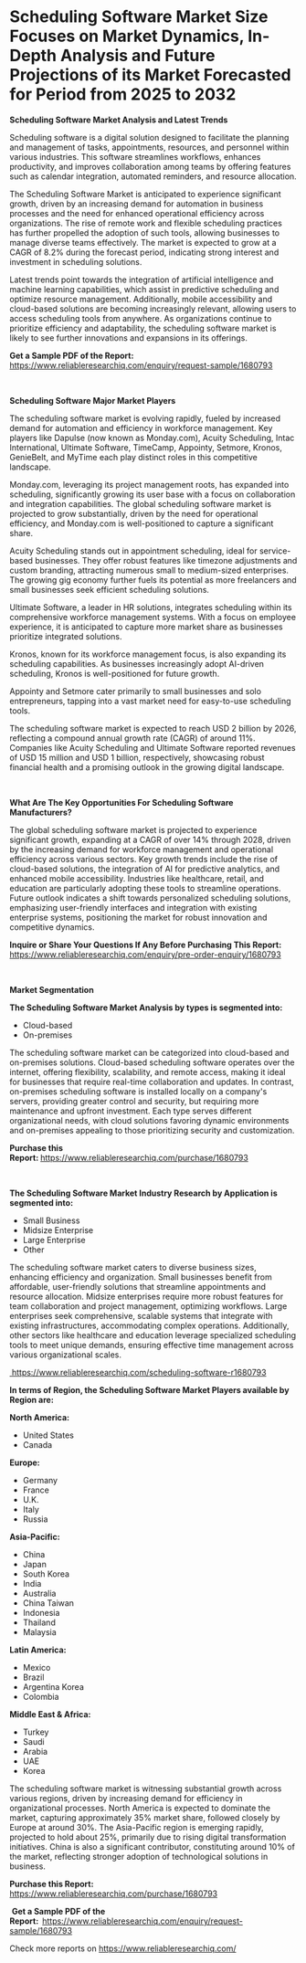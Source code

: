 <p><h1>Scheduling Software Market Size Focuses on Market Dynamics, In-Depth Analysis and Future Projections of its Market Forecasted for Period from 2025 to 2032</h1></p><p><strong>Scheduling Software Market Analysis and Latest Trends</strong></p>
<p><p>Scheduling software is a digital solution designed to facilitate the planning and management of tasks, appointments, resources, and personnel within various industries. This software streamlines workflows, enhances productivity, and improves collaboration among teams by offering features such as calendar integration, automated reminders, and resource allocation.</p><p>The Scheduling Software Market is anticipated to experience significant growth, driven by an increasing demand for automation in business processes and the need for enhanced operational efficiency across organizations. The rise of remote work and flexible scheduling practices has further propelled the adoption of such tools, allowing businesses to manage diverse teams effectively. The market is expected to grow at a CAGR of 8.2% during the forecast period, indicating strong interest and investment in scheduling solutions.</p><p>Latest trends point towards the integration of artificial intelligence and machine learning capabilities, which assist in predictive scheduling and optimize resource management. Additionally, mobile accessibility and cloud-based solutions are becoming increasingly relevant, allowing users to access scheduling tools from anywhere. As organizations continue to prioritize efficiency and adaptability, the scheduling software market is likely to see further innovations and expansions in its offerings.</p></p>
<p><strong>Get a Sample PDF of the Report:&nbsp;</strong> <a href="https://www.reliableresearchiq.com/enquiry/request-sample/1680793?utm_campaign=3325&utm_medium=2&utm_source=Github&utm_content=ia&utm_term=09032025&utm_id=scheduling-software">https://www.reliableresearchiq.com/enquiry/request-sample/1680793</a></p>
<p>&nbsp;</p>
<p><strong>Scheduling Software Major Market Players</strong></p>
<p><p>The scheduling software market is evolving rapidly, fueled by increased demand for automation and efficiency in workforce management. Key players like Dapulse (now known as Monday.com), Acuity Scheduling, Intac International, Ultimate Software, TimeCamp, Appointy, Setmore, Kronos, GenieBelt, and MyTime each play distinct roles in this competitive landscape.</p><p>Monday.com, leveraging its project management roots, has expanded into scheduling, significantly growing its user base with a focus on collaboration and integration capabilities. The global scheduling software market is projected to grow substantially, driven by the need for operational efficiency, and Monday.com is well-positioned to capture a significant share.</p><p>Acuity Scheduling stands out in appointment scheduling, ideal for service-based businesses. They offer robust features like timezone adjustments and custom branding, attracting numerous small to medium-sized enterprises. The growing gig economy further fuels its potential as more freelancers and small businesses seek efficient scheduling solutions.</p><p>Ultimate Software, a leader in HR solutions, integrates scheduling within its comprehensive workforce management systems. With a focus on employee experience, it is anticipated to capture more market share as businesses prioritize integrated solutions.</p><p>Kronos, known for its workforce management focus, is also expanding its scheduling capabilities. As businesses increasingly adopt AI-driven scheduling, Kronos is well-positioned for future growth.</p><p>Appointy and Setmore cater primarily to small businesses and solo entrepreneurs, tapping into a vast market need for easy-to-use scheduling tools.</p><p>The scheduling software market is expected to reach USD 2 billion by 2026, reflecting a compound annual growth rate (CAGR) of around 11%. Companies like Acuity Scheduling and Ultimate Software reported revenues of USD 15 million and USD 1 billion, respectively, showcasing robust financial health and a promising outlook in the growing digital landscape.</p></p>
<p>&nbsp;</p>
<p><strong>What Are The Key Opportunities For Scheduling Software Manufacturers?</strong></p>
<p><p>The global scheduling software market is projected to experience significant growth, expanding at a CAGR of over 14% through 2028, driven by the increasing demand for workforce management and operational efficiency across various sectors. Key growth trends include the rise of cloud-based solutions, the integration of AI for predictive analytics, and enhanced mobile accessibility. Industries like healthcare, retail, and education are particularly adopting these tools to streamline operations. Future outlook indicates a shift towards personalized scheduling solutions, emphasizing user-friendly interfaces and integration with existing enterprise systems, positioning the market for robust innovation and competitive dynamics.</p></p>
<p><strong>Inquire or Share Your Questions If Any Before Purchasing This Report:</strong> <a href="https://www.reliableresearchiq.com/enquiry/pre-order-enquiry/1680793?utm_campaign=3325&utm_medium=2&utm_source=Github&utm_content=ia&utm_term=09032025&utm_id=scheduling-software">https://www.reliableresearchiq.com/enquiry/pre-order-enquiry/1680793</a></p>
<p>&nbsp;</p>
<p><strong>Market Segmentation</strong></p>
<p><strong>The Scheduling Software Market Analysis by types is segmented into:</strong></p>
<p><ul><li>Cloud-based</li><li>On-premises</li></ul></p>
<p><p>The scheduling software market can be categorized into cloud-based and on-premises solutions. Cloud-based scheduling software operates over the internet, offering flexibility, scalability, and remote access, making it ideal for businesses that require real-time collaboration and updates. In contrast, on-premises scheduling software is installed locally on a company's servers, providing greater control and security, but requiring more maintenance and upfront investment. Each type serves different organizational needs, with cloud solutions favoring dynamic environments and on-premises appealing to those prioritizing security and customization.</p></p>
<p><strong>Purchase this Report:&nbsp;</strong><a href="https://www.reliableresearchiq.com/purchase/1680793?utm_campaign=3325&utm_medium=2&utm_source=Github&utm_content=ia&utm_term=09032025&utm_id=scheduling-software">https://www.reliableresearchiq.com/purchase/1680793</a></p>
<p>&nbsp;</p>
<p><strong>The Scheduling Software Market Industry Research by Application is segmented into:</strong></p>
<p><ul><li>Small Business</li><li>Midsize Enterprise</li><li>Large Enterprise</li><li>Other</li></ul></p>
<p><p>The scheduling software market caters to diverse business sizes, enhancing efficiency and organization. Small businesses benefit from affordable, user-friendly solutions that streamline appointments and resource allocation. Midsize enterprises require more robust features for team collaboration and project management, optimizing workflows. Large enterprises seek comprehensive, scalable systems that integrate with existing infrastructures, accommodating complex operations. Additionally, other sectors like healthcare and education leverage specialized scheduling tools to meet unique demands, ensuring effective time management across various organizational scales.</p></p>
<p><a href="https://www.reliableresearchiq.com/scheduling-software-r1680793?utm_campaign=3325&utm_medium=2&utm_source=Github&utm_content=ia&utm_term=09032025&utm_id=scheduling-software">&nbsp;https://www.reliableresearchiq.com/scheduling-software-r1680793</a></p>
<p><strong>In terms of Region, the Scheduling Software Market Players available by Region are:</strong></p>
<p>
    <p> <strong> North America: </strong>
        <ul>
            <li>United States</li>
            <li>Canada</li>
        </ul>
        </p> 
    <p> <strong> Europe: </strong>
        <ul>
            <li>Germany</li>
            <li>France</li>
            <li>U.K.</li>
            <li>Italy</li>
            <li>Russia</li>
        </ul>
        </p> 
    <p> <strong> Asia-Pacific: </strong>
        <ul>
            <li>China</li>
            <li>Japan</li>
            <li>South Korea</li>
            <li>India</li>
            <li>Australia</li>
            <li>China Taiwan</li>
            <li>Indonesia</li>
            <li>Thailand</li>
            <li>Malaysia</li>
        </ul>
        </p> 
    <p> <strong> Latin America: </strong>
        <ul>
            <li>Mexico</li>
            <li>Brazil</li>
            <li>Argentina Korea</li>
            <li>Colombia</li>
        </ul>
        </p> 
    <p> <strong> Middle East & Africa: </strong>
        <ul>
            <li>Turkey</li>
            <li>Saudi</li>
            <li>Arabia</li>
            <li>UAE</li>
            <li>Korea</li>
        </ul>
    </p>
    </p>
<p><p>The scheduling software market is witnessing substantial growth across various regions, driven by increasing demand for efficiency in organizational processes. North America is expected to dominate the market, capturing approximately 35% market share, followed closely by Europe at around 30%. The Asia-Pacific region is emerging rapidly, projected to hold about 25%, primarily due to rising digital transformation initiatives. China is also a significant contributor, constituting around 10% of the market, reflecting stronger adoption of technological solutions in business.</p></p>
<p><strong>Purchase this Report: </strong><a href="https://www.reliableresearchiq.com/purchase/1680793?utm_campaign=3325&utm_medium=2&utm_source=Github&utm_content=ia&utm_term=09032025&utm_id=scheduling-software">https://www.reliableresearchiq.com/purchase/1680793</a></p>
<p>&nbsp;<strong>Get a Sample PDF of the Report:&nbsp;&nbsp;</strong><a href="https://www.reliableresearchiq.com/enquiry/request-sample/1680793?utm_campaign=3325&utm_medium=2&utm_source=Github&utm_content=ia&utm_term=09032025&utm_id=scheduling-software">https://www.reliableresearchiq.com/enquiry/request-sample/1680793</a></p>
<p><strong></strong></p>
<p>Check more reports on <a href="https://www.reliableresearchiq.com/?utm_campaign=3325&utm_medium=2&utm_source=Github&utm_content=ia&utm_term=09032025&utm_id=scheduling-software">https://www.reliableresearchiq.com/</a></p>